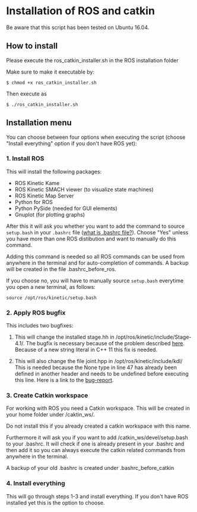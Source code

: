 # Installation of ROS and catkin

Be aware that this script has been tested on Ubuntu 16.04.

## How to install
Please execute the ros_catkin_installer.sh in the ROS installation folder

Make sure to make it executable by:
```
$ chmod +x ros_catkin_installer.sh
```
Then execute as
```
$ ./ros_catkin_installer.sh
```

## Installation menu

You can choose between four options when executing the script (choose "Install everything" option if you don't have ROS yet):

### 1. Install ROS

This will install the following packages:

* ROS Kinetic Kame
* ROS Kinetic SMACH viewer (to visualize state machines)
* ROS Kinetic Map Server
* Python for ROS
* Python PySide (needed for GUI elements)
* Gnuplot (for plotting graphs)

After this it will ask you whether you want to add the command to source ```setup.bash``` in  your ```.bashrc``` file ([what is .bashrc file?]()). Choose "Yes" unless you have more than one ROS distibution and want to manually do this command.

Adding this command is needed so all ROS commands can be used from anywhere in the terminal and for auto-completion of commands. A backup will be created in the file .bashrc_before_ros. 

If you choose no, you will have to manually source ```setup.bash``` everytime you open a new terminal, as follows:

```
source /opt/ros/kinetic/setup.bash
```

### 2. Apply ROS bugfix

This includes two bugfixes:

1. This will change the installed stage.hh in /opt/ros/kinetic/include/Stage-4.1/.
The bugfix is necessary because of the problem described [here]. Because of a new string literal in C++ 11 this fix is needed.

2. This will also change the file joint.hpp in /opt/ros/kinetic/include/kdl/
This is needed because the None type in line 47 has already been defined in another header and needs to be undefined before executing this line. Here is a link to the [bug-report].

[here]: https://github.com/rtv/Stage/issues/64
[bug-report]: https://github.com/rtv/Stage/issues/64

### 3. Create Catkin workspace

For working with ROS you need a Catkin workspace. This will be created in your home folder under /caktin_ws/.

Do not install this if you already created a catkin workspace with this name.

Furthermore it will ask you if you want to add /catkin_ws/devel/setup.bash to your .bashrc. It will check if one is already present in your .bashrc and then add it so you can always execute the catkin related commands from anywhere in the terminal.

A backup of your old .bashrc is created under .bashrc_before_catkin

### 4. Install everything

This will go through steps 1-3 and install everything. If you don't have ROS installed yet this is the option to choose.
